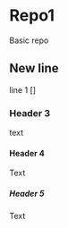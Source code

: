# Repo1
Basic repo
## New line
line 1
[]
### Header 3
text


#### Header 4
Text

##### Header 5
Text



